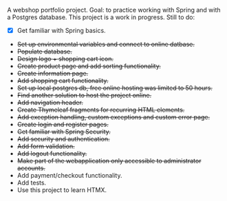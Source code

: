 A webshop portfolio project. Goal: to practice working with Spring and with a Postgres database.
This project is a work in progress. Still to do:
- [x] Get familiar with Spring basics.
-  ~~Set up environmental variables and connect to online datbase.~~
- ~~Populate database.~~
- ~~Design logo + shopping cart icon.~~
- ~~Create product page and add sorting functionality.~~
- ~~Create information page.~~
- ~~Add shopping cart functionality.~~
- ~~Set up local postgres db, free online hosting was limited to 50 hours.~~
- ~~Find another solution to host the project online.~~
- ~~Add navigation header.~~
- ~~Create Thymeleaf fragments for recurring HTML elements.~~
- ~~Add exception handling, custom exceptions and custom error page.~~
- ~~Create login and register pages.~~
- ~~Get familiar with Spring Security.~~
- ~~Add security and authentication.~~
- ~~Add form validation.~~
- ~~Add logout functionality.~~
- ~~Make part of the webapplication only accessible to administrator accounts.~~
- Add payment/checkout functionality.
- Add tests.
- Use this project to learn HTMX.

